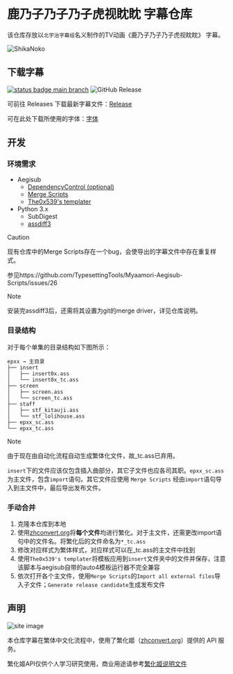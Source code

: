 # 鹿乃子乃子乃子虎视眈眈 字幕仓库

该仓库存放以`北宇治字幕组`名义制作的TV动画《鹿乃子乃子乃子虎视眈眈》 字幕。

![ShikaNoko](https://github.com/user-attachments/assets/c6d67091-5acd-471c-867a-de0b8e458e4c)

## 下载字幕

[![status badge main branch](https://github.com/Kitauji-Sub/subs-shikanoko/actions/workflows/build-subtitle.yml/badge.svg?branch=main)](https://github.com/Kitauji-Sub/subs-shikanoko/releases/latest) ![GitHub Release](https://img.shields.io/github/v/release/Kitauji-Sub/subs-shikanoko)


可前往 Releases 下载最新字幕文件：[Release](https://github.com/Kitauji-Sub/subs-shikanoko/releases/latest)

可在此处下载所使用的字体：[字体](https://github.com/Kitauji-Sub/subs-shikanoko/releases/tag/typeface)


<!-- |分支|说明|下载|
|-|-|:-:|
|`latest`|`main`持续集成的分支，拥有最新改动，部分显示可能会不正常|[点此下载](https://github.com/Kitauji-Sub/subs-shikanoko/releases/tag/latest)|
|`tv`|适配网络放送版TV播放源（例如CR）的稳定分支|[点此下载](https://github.com/Kitauji-Sub/subs-shikanoko/releases/tag/tv-1.0)| -->

## 开发

### 环境需求

+ Aegisub
  + [DependencyControl (optional)](https://github.com/TypesettingTools/DependencyControl)
  + [Merge Scripts](https://github.com/TypesettingTools/Myaamori-Aegisub-Scripts)
  + [The0x539's templater](https://github.com/The0x539/Aegisub-Scripts/blob/trunk/src/0x.KaraTemplater.moon)
+ Python 3.x
  + SubDigest
  + [assdiff3](https://github.com/TypesettingTools/assdiff3)

> [!CAUTION]
> 现有仓库中的Merge Scripts存在一个bug，会使导出的字幕文件中存在重复样式。
>
> 参见https://github.com/TypesettingTools/Myaamori-Aegisub-Scripts/issues/26

> [!NOTE]
> 安装完assdiff3后，还需将其设置为git的merge driver，详见仓库说明。

### 目录结构

对于每个单集的目录结构如下图所示：

```
epxx → 主目录
├── insert
│   ├── insert0x.ass
│   └── insert0x_tc.ass
├── screen
│   ├── screen.ass
│   └── screen_tc.ass
├── staff
│   ├── stf_kitauji.ass
│   └── stf_lolihouse.ass
├── epxx_sc.ass
└── epxx_tc.ass
```

> [!NOTE]  
> 由于现在由自动化流程自动生成繁体化文件，故_tc.ass已弃用。

`insert`下的文件应该仅包含插入曲部分，其它子文件也应各司其职。`epxx_sc.ass`为主文件，包含`import`语句。其它文件应使用 `Merge Scripts` 经由`import`语句导入到主文件中，最后导出发布文件。

### 手动合并

1. 克隆本仓库到本地
2. 使用[zhconvert.org](zhconvert.org)将**每个文件**均进行繁化。对于主文件，还需更改import语句中的文件名。将繁化后的文件命名为`*_tc.ass`
3. 修改对应样式为繁体样式，对应样式可以在_tc.ass的主文件中找到
4. 使用`The0x539's templater`将模板应用到`insert`文件夹中的文件并保存，注意该脚本与aegisub自带的auto4模板运行器不完全兼容
5. 依次打开各个主文件，使用`Merge Scripts`的`Import all external files`导入子文件；`Generate release candidate`生成发布文件

## 声明

![site image](https://zhconvert.org/build/assets/images/logo_h36.1306fa53.png)

本仓库字幕在繁体中文化流程中，使用了繁化姬（[zhconvert.org](https://zhconvert.org/)）提供的 API 服务。

繁化姬API仅供个人学习研究使用，商业用途请参考[繁化姬说明文件](https://docs.zhconvert.org/commercial/)